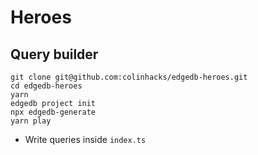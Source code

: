 # Heroes

## Query builder

```
git clone git@github.com:colinhacks/edgedb-heroes.git
cd edgedb-heroes
yarn
edgedb project init
npx edgedb-generate
yarn play
```

- Write queries inside `index.ts`
